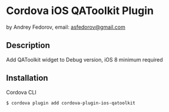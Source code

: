 # Cordova iOS QAToolkit Plugin
by Andrey Fedorov, email: asfedorov@gmail.com


## Description

Add QAToolkit widget to Debug version, iOS 8 minimum required

## Installation

Cordova CLI
```
$ cordova plugin add cordova-plugin-ios-qatoolkit
```
